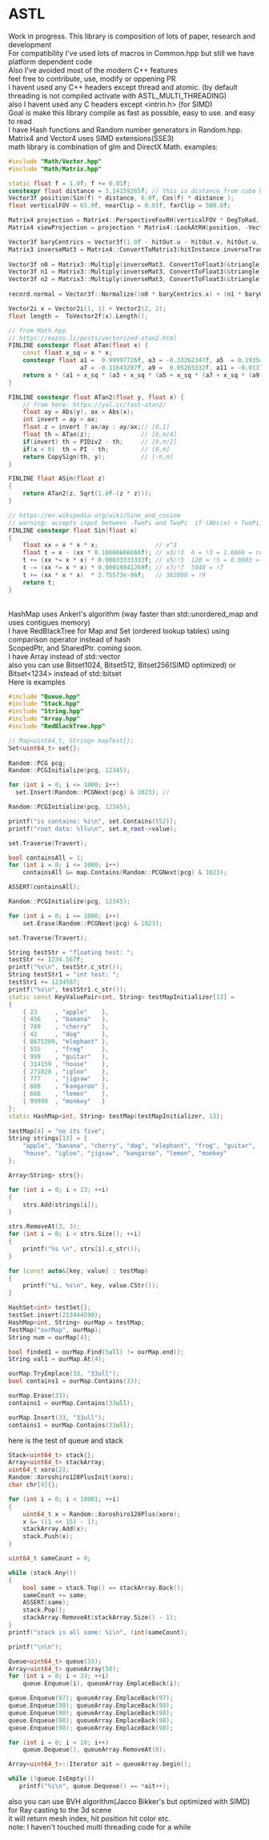 # ASTL

Work in progress. This library is composition of lots of paper, research and development <br>
For compatibility I've used lots of macros in Common.hpp but still we have platform dependent code <br>
Also I've avoided most of the modern C++ features <br>
feel free to contribute, use, modify or oppening PR<br>
I havent used any C++ headers except thread and atomic. (by default threading is not compiled activate with ASTL_MULTI_THREADING)<br>
also I havent used any C headers except <intrin.h> (for SIMD) <br>
Goal is make this library compile as fast as possible,  easy to use. and easy to read <br>
I have Hash functions and Random number generators in Random.hpp. <br>
Matrix4 and Vector4 uses SIMD extensions(SSE3)<br>
math library is combination of glm and DirectX Math. examples:
```cpp
#include "Math/Vector.hpp"
#include "Math/Matrix.hpp"

static float f = 1.0f; f += 0.01f;
constexpr float distance = 3.14159265f; // this is distance from cube but I did use pi anyways 
Vector3f position(Sin(f) * distance, 0.0f, Cos(f) * distance );
float verticalFOV = 65.0f, nearClip = 0.01f, farClip = 500.0f;

Matrix4 projection = Matrix4::PerspectiveFovRH(verticalFOV * DegToRad, m_NativeWindow->GetWidth(), m_NativeWindow->GetHeight(), nearClip, farClip);
Matrix4 viewProjection = projection * Matrix4::LookAtRH(position, -Vector3f::Normalize(position), Vector3f::Up());

Vector3f baryCentrics = Vector3f(1.0f - hitOut.u - hitOut.v, hitOut.u, hitOut.v);
Matrix3 inverseMat3 = Matrix4::ConvertToMatrix3(hitInstance.inverseTransform);
		
Vector3f n0 = Matrix3::Multiply(inverseMat3, ConvertToFloat3(&triangle.normal0x));
Vector3f n1 = Matrix3::Multiply(inverseMat3, ConvertToFloat3(&triangle.normal1x));
Vector3f n2 = Matrix3::Multiply(inverseMat3, ConvertToFloat3(&triangle.normal2x));
	        
record.normal = Vector3f::Normalize((n0 * baryCentrics.x) + (n1 * baryCentrics.y) + (n2 * baryCentrics.z));

Vector2i x = Vector2i(1, 1) + Vector2(2, 2);
float length =  ToVector2f(x).Length();

// from Math.hpp
// https://mazzo.li/posts/vectorized-atan2.html
FINLINE constexpr float ATan(float x) {
	const float x_sq = x * x;
	constexpr float a1 =  0.99997726f, a3 = -0.33262347f, a5  = 0.19354346f,
	                a7 = -0.11643287f, a9 =  0.05265332f, a11 = -0.01172120f;
	return x * (a1 + x_sq * (a3 + x_sq * (a5 + x_sq * (a7 + x_sq * (a9 + x_sq * a11)))));
}

FINLINE constexpr float ATan2(float y, float x) {
	// from here: https://yal.cc/fast-atan2/  
	float ay = Abs(y), ax = Abs(x);
	int invert = ay > ax;
	float z = invert ? ax/ay : ay/ax;// [0,1]
	float th = ATan(z);              // [0,π/4]
	if(invert) th = PIDiv2 - th;     // [0,π/2]
	if(x < 0)  th = PI - th;         // [0,π]
	return CopySign(th, y);          // [-π,π] 
}

FINLINE float ASin(float z) 
{
	return ATan2(z, Sqrt(1.0f-(z * z)));
}

// https://en.wikipedia.org/wiki/Sine_and_cosine
// warning: accepts input between -TwoPi and TwoPi  if (Abs(x) > TwoPi) use x = FMod(x + PI, TwoPI) - PI;
FINLINE constexpr float Sin(float x) 
{
	float xx = x * x * x;                // x^3
	float t = x - (xx * 0.16666666666f); // x3/!3  6 = !3 = 1.6666 = rcp(3)
	t += (xx *= x * x) * 0.00833333333f; // x5/!5  120 = !5 = 0.0083 = rcp(5)
	t -= (xx *= x * x) * 0.00019841269f; // x7/!7  5040 = !7
	t += (xx * x * x)  * 2.75573e-06f;   // 362880 = !9
	return t;
}
```
<br>
HashMap uses Ankerl's algorithm (way faster than std::unordered_map and uses contigues memory)<br>
I have RedBlackTree for Map and Set (ordered lookup tables) using comparison operator instead of hash<br>
ScopedPtr, and SharedPtr. coming soon.<br>
I have Array<T> instead of std::vector<T> <br>
also you can use Bitset1024, Bitset512, Bitset256(SIMD optimized) or Bitset<1234> instead of std::bitset <br>
Here is examples

```cpp
#include "Queue.hpp"
#include "Stack.hpp"
#include "String.hpp"
#include "Array.hpp"
#include "RedBlackTree.hpp"

// Map<uint64_t, String> mapTest{};
Set<uint64_t> set{};
    
Random::PCG pcg;
Random::PCGInitialize(pcg, 12345);

for (int i = 0; i <= 1000; i++)
  set.Insert(Random::PCGNext(pcg) & 1023); // 

Random::PCGInitialize(pcg, 12345);

printf("is contains: %i\n", set.Contains(552));
printf("root data: %llu\n", set.m_root->value);

set.Traverse(Travert);

bool containsAll = 1;
for (int i = 0; i <= 1000; i++)
    containsAll &= map.Contains(Random::PCGNext(pcg) & 1023);

ASSERT(containsAll);

Random::PCGInitialize(pcg, 12345);

for (int i = 0; i <= 1000; i++)
    set.Erase(Random::PCGNext(pcg) & 1023);

set.Traverse(Travert);

String testStr = "floating test: ";
testStr += 1234.567f;
printf("%s\n", testStr.c_str());
String testStr1 = "int test: ";
testStr1 += 1234567;
printf("%s\n", testStr1.c_str());
static const KeyValuePair<int, String> testMapInitializer[13] =
{
    { 23     , "apple"    },
    { 456    , "banana"   },
    { 789    , "cherry"   },
    { 42     , "dog"      },
    { 8675309, "elephant" },
    { 555    , "frog"     },
    { 999    , "guitar"   },
    { 314159 , "house"    },
    { 271828 , "igloo"    },
    { 777    , "jigsaw"   },
    { 888    , "kangaroo" },
    { 666    , "lemon"    },
    { 99999  , "monkey"   }
};
static HashMap<int, String> testMap(testMapInitializer, 13);
        
testMap[4] = "no its five";
String strings[13] = {
    "apple", "banana", "cherry", "dog", "elephant", "frog", "guitar",
    "house", "igloo", "jigsaw", "kangaroo", "lemon", "monkey"
};       

Array<String> strs{};

for (int i = 0; i < 13; ++i)
{
    strs.Add(strings[i]);
}

strs.RemoveAt(3, 3);
for (int i = 0; i < strs.Size(); ++i)
{
    printf("%s \n", strs[i].c_str());
}

for (const auto&[key, value] : testMap)
{
    printf("%i, %s\n", key, value.CStr());
}

HashSet<int> testSet{};
testSet.insert(213444590);
HashMap<int, String> ourMap = testMap;
TestMap("ourMap", ourMap);
String num = ourMap[4];

bool finded1 = ourMap.Find(5ull) != ourMap.end();
String val1 = ourMap.At(4);

ourMap.TryEmplace(33, "33ull");
bool contains1 = ourMap.Contains(33);

ourMap.Erase(33);
contains1 = ourMap.Contains(33ull);

ourMap.Insert(33, "33ull");
contains1 = ourMap.Contains(33ull);
```

here is the test of queue and stack

```cpp
Stack<uint64_t> stack{};
Array<uint64_t> stackArray;
uint64_t xoro[2];
Random::Xoroshiro128PlusInit(xoro);
char chr[9]{};

for (int i = 0; i < 10001; ++i)
{
    uint64_t x = Random::Xoroshiro128Plus(xoro);
    x &= ((1 << 15) - 1);
    stackArray.Add(x);
    stack.Push(x);
}

uint64_t sameCount = 0;

while (stack.Any())
{
    bool same = stack.Top() == stackArray.Back();
    sameCount += same;
    ASSERT(same);
    stack.Pop();
    stackArray.RemoveAt(stackArray.Size() - 1);
}
printf("stack is all same: %i\n", (int)sameCount);

printf("\n\n");

Queue<uint64_t> queue(33);
Array<uint64_t> queueArray(50);
for (int i = 0; i < 33; ++i)
    queue.Enqueue(i), queueArray.EmplaceBack(i);

queue.Enqueue(97); queueArray.EmplaceBack(97);
queue.Enqueue(98); queueArray.EmplaceBack(98);
queue.Enqueue(98); queueArray.EmplaceBack(98);
queue.Enqueue(98); queueArray.EmplaceBack(98);
queue.Enqueue(98); queueArray.EmplaceBack(98);

for (int i = 0; i < 10; i++)
    queue.Dequeue(), queueArray.RemoveAt(0);

Array<uint64_t>::Iterator ait = queueArray.begin();

while (!queue.IsEmpty())
   printf("%i\n", queue.Dequeue() == *ait++);
```

also you can use BVH algorithm(Jacco Bikker's but optimized with SIMD) for Ray casting to the 3d scene<br>
it will return mesh index, hit position hit color etc.<br>
note: I haven't touched multi threading code for a while
